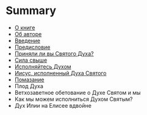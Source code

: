# Summary

* [О книге](README.md)
* [Об авторе](about.md)
* [Введение](introduction.md)
* [Предисловие](foreword.md)
* [Приняли ли вы Святого Духа?](chapter01.md)
* [Сила свыше](chapter02.md)
* [Исполняйтесь Духом](chapter03.md)
* [Иисус, исполненный Духа Святого](chapter07.md)
* [Помазание](chapter05.md)
* Плод Духа
* Ветхозаветное обетование о Духе Святом и мы
* Как мы можем исполниться Духом Святым?
* Дух Илии на Елисее вдвойне

